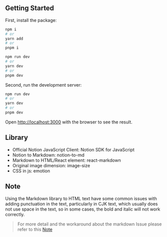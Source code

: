 

## Getting Started

First, install the package:

```bash
npm i
# or
yarn add
# or
pnpm i
```

```bash
npm run dev
# or
yarn dev
# or
pnpm dev
```

Second, run the development server:

```bash
npm run dev
# or
yarn dev
# or
pnpm dev
```

Open [http://localhost:3000](http://localhost:3000) with the browser to see the result.


## Library
- Official Notion JavaScript Client: Notion SDK for JavaScript
- Notion to Markdown: notion-to-md
- Markdown to HTML/React element: react-markdown
- Original image dimension: image-size
- CSS in js: emotion

## Note
Using the Markdown library to HTML text have some common issues with adding punctuation in the text, particularly in CJK text, which usually does not use space in the text, so in some cases, the bold and italic will not work correctly. 
> For more detail and the workaround about the markdown Issue please refer to this [Note](https://hackmd.io/@8N306RyxR6y7tkZURjKPxg/Hk4mdhVc2)

